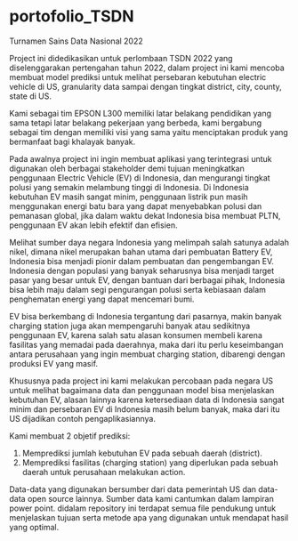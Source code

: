 # portofolio_TSDN
Turnamen Sains Data Nasional 2022

Project ini didedikasikan untuk perlombaan TSDN 2022 yang diselenggarakan pertengahan tahun 2022, dalam project ini kami mencoba membuat model prediksi untuk melihat persebaran kebutuhan electric vehicle di US, granularity data sampai dengan tingkat district, city, county, state di US.

Kami sebagai tim EPSON L300 memiliki latar belakang pendidikan yang sama tetapi latar belakang pekerjaan yang berbeda, kami bergabung sebagai tim dengan memiliki visi yang sama yaitu menciptakan produk yang bermanfaat bagi khalayak banyak.

Pada awalnya project ini ingin membuat aplikasi yang terintegrasi untuk digunakan oleh berbagai stakeholder demi tujuan meningkatkan penggunaan Electric Vehicle (EV) di Indonesia, dan mengurangi tingkat polusi yang semakin melambung tinggi di Indonesia. Di Indonesia kebutuhan EV masih sangat minim, penggunaan listrik pun masih menggunakan energi batu bara yang dapat menyebabkan polusi dan pemanasan global, jika dalam waktu dekat Indonesia bisa membuat PLTN, penggunaan EV akan lebih efektif dan efisien.

Melihat sumber daya negara Indonesia yang melimpah salah satunya adalah nikel, dimana nikel merupakan bahan utama dari pembuatan Battery EV, Indonesia bisa menjadi pionir dalam pembuatan dan pengembangan EV. Indonesia dengan populasi yang banyak seharusnya bisa menjadi target pasar yang besar untuk EV, dengan bantuan dari berbagai pihak, Indonesia bisa lebih maju dalam segi pengurangan polusi serta kebiasaan dalam penghematan energi yang dapat mencemari bumi.

EV bisa berkembang di Indonesia tergantung dari pasarnya, makin banyak charging station juga akan mempengaruhi banyak atau sedikitnya penggunaan EV, karena salah satu alasan konsumen membeli karena fasilitas yang memadai pada daerahnya, maka dari itu perlu keseimbangan antara perusahaan yang ingin membuat charging station, dibarengi dengan produksi EV yang masif.

Khususnya pada project ini kami melakukan percobaan pada negara US untuk melihat bagaimana data dan penggunaan model bisa menjelaskan kebutuhan EV, alasan lainnya karena ketersediaan data di Indonesia sangat minim dan persebaran EV di Indonesia masih belum banyak, maka dari itu US dijadikan contoh pengaplikasiannya.

Kami membuat 2 objetif prediksi:
1. Memprediksi jumlah kebutuhan EV pada sebuah daerah (district).
2. Memprediksi fasilitas (charging station) yang diperlukan pada sebuah daerah untuk perusahaan melakukan action.

Data-data yang digunakan bersumber dari data pemerintah US dan data-data open source lainnya. Sumber data kami cantumkan dalam lampiran power point.
didalam repository ini terdapat semua file pendukung untuk menjelaskan tujuan serta metode apa yang digunakan untuk mendapat hasil yang optimal.
